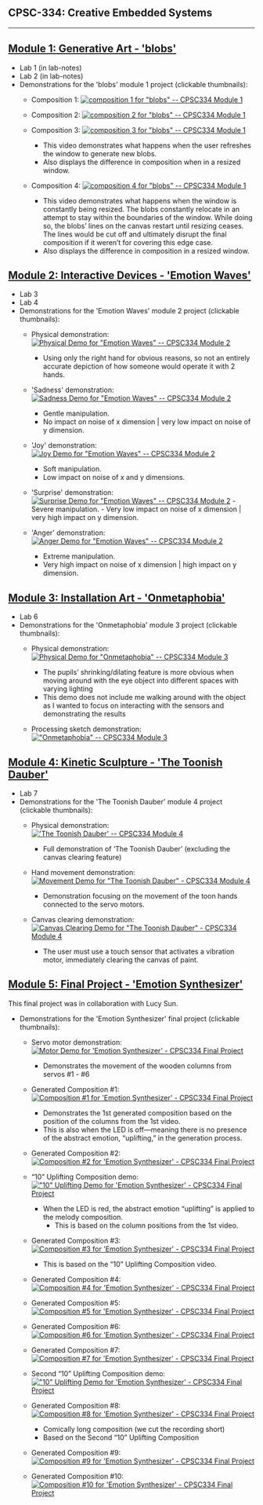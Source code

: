## CPSC-334: Creative Embedded Systems
---

[Module 1: Generative Art - 'blobs'](https://github.com/ExzoZbta/CPSC-334/tree/main/module1)
------------------------
  - Lab 1 (in lab-notes)
  - Lab 2 (in lab-notes)
  - Demonstrations for the 'blobs' module 1 project (clickable thumbnails):
    - Composition 1:
    [![composition 1 for "blobs" -- CPSC334 Module 1](https://img.youtube.com/vi/1vs9fKE3NdU/maxresdefault.jpg)](https://www.youtube.com/watch?v=1vs9fKE3NdU)

    - Composition 2:
    [![composition 2 for "blobs" -- CPSC334 Module 1](https://img.youtube.com/vi/JFwGo0NvgpE/maxresdefault.jpg)](https://www.youtube.com/watch?v=JFwGo0NvgpE)

    - Composition 3:
    [![composition 3 for "blobs" -- CPSC334 Module 1](https://img.youtube.com/vi/YcAw0M3TWqk/maxresdefault.jpg)](https://www.youtube.com/watch?v=YcAw0M3TWqk)
        - This video demonstrates what happens when the user refreshes the window to generate new blobs.
        - Also displays the difference in composition when in a resized window.

     - Composition 4:
    [![composition 4 for "blobs" -- CPSC334 Module 1](https://img.youtube.com/vi/jLvRWMoSRmU/maxresdefault.jpg)](https://www.youtube.com/watch?v=jLvRWMoSRmU)
        - This video demonstrates what happens when the window is constantly being resized. The blobs constantly relocate in an attempt to stay within the boundaries of the window. While doing so, the blobs’ lines on the canvas restart until resizing     ceases. The lines would be cut off and ultimately disrupt the final composition if it weren’t for covering this edge case.
        - Also displays the difference in composition in a resized window.

[Module 2: Interactive Devices - 'Emotion Waves'](https://github.com/ExzoZbta/CPSC-334/tree/main/module2)
-----------------------------
  - Lab 3
  - Lab 4
  - Demonstrations for the 'Emotion Waves' module 2 project (clickable thumbnails):
    - Physical demonstration:
    [![Physical Demo for "Emotion Waves" -- CPSC334 Module 2](https://img.youtube.com/vi/ahN_w0zfzpI/maxresdefault.jpg)](https://www.youtube.com/watch?v=ahN_w0zfzpI)
        - Using only the right hand for obvious reasons, so not an entirely accurate depiction of how someone would operate it with 2 hands.

    - 'Sadness' demonstration:
    [![Sadness Demo for "Emotion Waves" -- CPSC334 Module 2](https://img.youtube.com/vi/HfrCNFwq370/maxresdefault.jpg)](https://www.youtube.com/watch?v=HfrCNFwq370)
        - Gentle manipulation.
        - No impact on noise of x dimension | very low impact on noise of y dimension.

    - 'Joy' demonstration:
    [![Joy Demo for "Emotion Waves" -- CPSC334 Module 2](https://img.youtube.com/vi/u6DNXJ3HYAU/maxresdefault.jpg)](https://www.youtube.com/watch?v=u6DNXJ3HYAU)
        - Soft manipulation.
        - Low impact on noise of x and y dimensions.
      
    - 'Surprise' demonstration:
    [![Surprise Demo for "Emotion Waves" -- CPSC334 Module 2](https://img.youtube.com/vi/Mz2oj-6Sr74/maxresdefault.jpg)](https://www.youtube.com/watch?v=Mz2oj-6Sr74)
          - Severe manipulation.
          - Very low impact on noise of x dimension | very high impact on y dimension.

    - 'Anger' demonstration:
    [![Anger Demo for "Emotion Waves" -- CPSC334 Module 2](https://img.youtube.com/vi/872PlHEifh4/maxresdefault.jpg)](https://www.youtube.com/watch?v=872PlHEifh4)
        - Extreme manipulation.
        - Very high impact on noise of x dimension | high impact on y dimension.
      
[Module 3: Installation Art - 'Onmetaphobia'](https://github.com/ExzoZbta/CPSC-334/tree/main/module3)
--------------------------
  - Lab 6
  - Demonstrations for the 'Onmetaphobia' module 3 project (clickable thumbnails):
    - Physical demonstration:
    [![Physical Demo for "Onmetaphobia" -- CPSC334 Module 3](https://img.youtube.com/vi/-3RK7U4mY64/maxresdefault.jpg)](https://www.youtube.com/watch?v=-3RK7U4mY64)
        - The pupils’ shrinking/dilating feature is more obvious when moving around with the eye object into different spaces with varying lighting
        - This demo does not include me walking around with the object as I wanted to focus on interacting with the sensors and demonstrating the results

    - Processing sketch demonstration:
    [!["Onmetaphobia" -- CPSC334 Module 3](https://img.youtube.com/vi/8ACod5ZTtjQ/maxresdefault.jpg)](https://www.youtube.com/watch?v=8ACod5ZTtjQ) 

[Module 4: Kinetic Sculpture - 'The Toonish Dauber'](https://github.com/ExzoZbta/CPSC-334/tree/main/module4)
---------------------------
  - Lab 7
  - Demonstrations for the 'The Toonish Dauber' module 4 project (clickable thumbnails):
    - Physical demonstration:
    [!['The Toonish Dauber' -- CPSC334 Module 4](https://img.youtube.com/vi/ifN4IVMK4rc/maxresdefault.jpg)](https://www.youtube.com/watch?v=ifN4IVMK4rc)
        - Full demonstration of ‘The Toonish Dauber’ (excluding the canvas clearing feature)

    - Hand movement demonstration:
    [![Movement Demo for "The Toonish Dauber" - CPSC334 Module 4](https://img.youtube.com/vi/pnXDkvyk4qg/maxresdefault.jpg)](https://www.youtube.com/watch?v=pnXDkvyk4qg)
        - Demonstration focusing on the movement of the toon hands connected to the servo motors.

    - Canvas clearing demonstration:
    [![Canvas Clearing Demo for "The Toonish Dauber" - CPSC334 Module 4](https://img.youtube.com/vi/gvgFYThdZkE/maxresdefault.jpg)](https://www.youtube.com/watch?v=gvgFYThdZkE)
        - The user must use a touch sensor that activates a vibration motor, immediately clearing the canvas of paint.

  [Module 5: Final Project - 'Emotion Synthesizer'](https://github.com/lucysun118/laughing-octo-fiesta)
---------------------------
This final project was in collaboration with Lucy Sun.

  - Demonstrations for the 'Emotion Synthesizer' final project (clickable thumbnails):
    - Servo motor demonstration:
    [![Motor Demo for 'Emotion Synthesizer' - CPSC334 Final Project](https://img.youtube.com/vi/lwBnZPBCjKQ/maxresdefault.jpg)](https://www.youtube.com/watch?v=lwBnZPBCjKQ)
        - Demonstrates the movement of the wooden columns from servos #1 - #6

    - Generated Composition #1:
    [![Composition #1 for 'Emotion Synthesizer' - CPSC334 Final Project](https://img.youtube.com/vi/Qbv0-CsfGao/maxresdefault.jpg)](https://www.youtube.com/watch?v=Qbv0-CsfGao)
        - Demonstrates the 1st generated composition based on the position of the columns from the 1st video.
        - This is also when the LED is off—meaning there is no presence of the abstract emotion, “uplifting,” in the generation process.

    - Generated Composition #2:
    [![Composition #2 for 'Emotion Synthesizer' - CPSC334 Final Project](https://img.youtube.com/vi/S4wG4ANqTrU/maxresdefault.jpg)](https://www.youtube.com/watch?v=S4wG4ANqTrU)

    - “10” Uplifting Composition demo:
    [!["10" Uplifting Demo for 'Emotion Synthesizer' - CPSC334 Final Project](https://img.youtube.com/vi/EV0NWiKQ/maxresdefault.jpg)](https://www.youtube.com/watch?v=EV0NWiKQ)
        - When the LED is red, the abstract emotion “uplifting” is applied to the melody composition.
          - This is based on the column positions from the 1st video.
    
    - Generated Composition #3:
    [![Composition #3 for 'Emotion Synthesizer' - CPSC334 Final Project](https://img.youtube.com/vi/4TIy7L7TdTU/maxresdefault.jpg)](https://www.youtube.com/watch?v=4TIy7L7TdTU)
        - This is based on the “10” Uplifting Composition video.

    - Generated Composition #4:
    [![Composition #4 for 'Emotion Synthesizer' - CPSC334 Final Project](https://img.youtube.com/vi/Yvki-JaK_R8/maxresdefault.jpg)](https://www.youtube.com/watch?v=Yvki-JaK_R8)

    - Generated Composition #5:
    [![Composition #5 for 'Emotion Synthesizer' - CPSC334 Final Project](https://img.youtube.com/vi/ksxvjKrQ0KM/maxresdefault.jpg)](https://www.youtube.com/watch?v=ksxvjKrQ0KM)

    - Generated Composition #6:
    [![Composition #6 for 'Emotion Synthesizer' - CPSC334 Final Project](https://img.youtube.com/vi/Yvki-JaK_R8/maxresdefault.jpg)](https://www.youtube.com/watch?v=Yvki-JaK_R8)

    - Generated Composition #7:
    [![Composition #7 for 'Emotion Synthesizer' - CPSC334 Final Project](https://img.youtube.com/vi/Yvki-JaK_R8/maxresdefault.jpg)](https://www.youtube.com/watch?v=Yvki-JaK_R8)

    - Second “10” Uplifting Composition demo:
    [!["10" Uplifting Demo for 'Emotion Synthesizer' - CPSC334 Final Project](https://img.youtube.com/vi/lyJIhrIBKFw/maxresdefault.jpg)](https://www.youtube.com/watch?v=lyJIhrIBKFw)

    - Generated Composition #8:
    [![Composition #8 for 'Emotion Synthesizer' - CPSC334 Final Project](https://img.youtube.com/vi/1HeniqacMDo/maxresdefault.jpg)](https://www.youtube.com/watch?v=1HeniqacMDo)
        - Comically long composition (we cut the recording short)
        - Based on the Second “10” Uplifting Composition

    - Generated Composition #9:
    [![Composition #9 for 'Emotion Synthesizer' - CPSC334 Final Project](https://img.youtube.com/vi/Sta7g4CqoMc/maxresdefault.jpg)](https://www.youtube.com/watch?v=Sta7g4CqoMc)

    - Generated Composition #10:
    [![Composition #10 for 'Emotion Synthesizer' - CPSC334 Final Project](https://img.youtube.com/vi/Yvki-JaK_R8/maxresdefault.jpg)](https://www.youtube.com/watch?v=Yvki-JaK_R8)
